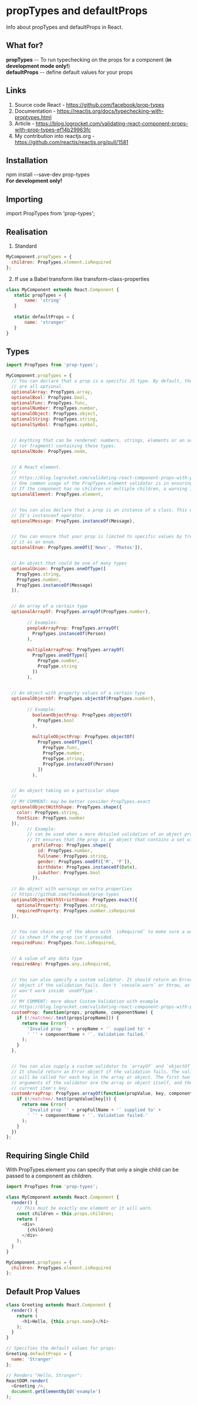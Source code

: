 # propTypes and defaultProps
Info about propTypes and defaultProps in React.

## What for?
**propTypes** -- To run typechecking on the props for a component (**in development mode only!**)<br>
**defaultProps** -- define default values for your props


## Links
1. Source code React - https://github.com/facebook/prop-types
2. Documentation - https://reactjs.org/docs/typechecking-with-proptypes.html
3. Article - https://blog.logrocket.com/validating-react-component-props-with-prop-types-ef14b29963fc
4. My contribution into reactjs.org - https://github.com/reactjs/reactjs.org/pull/1581


## Installation
npm install --save-dev prop-types <br>
**For development only!**

## Importing
import PropTypes from 'prop-types';

## Realisation

1. Standard
```javascript
MyComponent.propTypes = {
  children: PropTypes.element.isRequired
};
```
2. If use a Babel transform like transform-class-properties
 ```javascript
 class MyComponent extends React.Component {
    static propTypes = {
        name: 'string'
    }
    
    static defaultProps = {
        name: 'stranger'
    }
 }
 ```


## Types
```javascript
import PropTypes from 'prop-types';

MyComponent.propTypes = {
  // You can declare that a prop is a specific JS type. By default, these
  // are all optional.
  optionalArray: PropTypes.array,
  optionalBool: PropTypes.bool,
  optionalFunc: PropTypes.func,
  optionalNumber: PropTypes.number,
  optionalObject: PropTypes.object,
  optionalString: PropTypes.string,
  optionalSymbol: PropTypes.symbol,


  // Anything that can be rendered: numbers, strings, elements or an array
  // (or fragment) containing these types.
  optionalNode: PropTypes.node,


  // A React element.
  //
  // https://blog.logrocket.com/validating-react-component-props-with-prop-types-ef14b29963fc
  // One common usage of the PropTypes.element validator is in ensuring that a component has a single child. 
  // If the component has no children or multiple children, a warning is displayed on the JavaScript console. 
  optionalElement: PropTypes.element,


  // You can also declare that a prop is an instance of a class. This uses
  // JS's instanceof operator.
  optionalMessage: PropTypes.instanceOf(Message),


  // You can ensure that your prop is limited to specific values by treating
  // it as an enum.
  optionalEnum: PropTypes.oneOf(['News', 'Photos']),


  // An object that could be one of many types
  optionalUnion: PropTypes.oneOfType([
    PropTypes.string,
    PropTypes.number,
    PropTypes.instanceOf(Message)
  ]),


  // An array of a certain type
  optionalArrayOf: PropTypes.arrayOf(PropTypes.number),
    
        // Examples:
        peopleArrayProp: PropTypes.arrayOf(
          PropTypes.instanceOf(Person)
        ),
        
        multipleArrayProp: PropTypes.arrayOf(
          PropTypes.oneOfType([
            PropType.number,
            PropType.string
          ])
        ),
      

  // An object with property values of a certain type
  optionalObjectOf: PropTypes.objectOf(PropTypes.number),
        
        // Example:
          booleanObjectProp: PropTypes.objectOf(
            PropTypes.bool
          ),
          
          multipleObjectProp: PropTypes.objectOf(
            PropTypes.oneOfType([
              PropType.func,
              PropType.number,
              PropType.string,
              PropType.instanceOf(Person)
            ])
          ),


  // An object taking on a particular shape
  //
  // MY COMMENT: may be better consider PropTypes.exact
  optionalObjectWithShape: PropTypes.shape({
    color: PropTypes.string,
    fontSize: PropTypes.number
  }),
        // Example:
        // can be used when a more detailed validation of an object prop is required. 
        // It ensures that the prop is an object that contains a set of specified keys with values of the specified types.
          profileProp: PropTypes.shape({
            id: PropTypes.number,
            fullname: PropTypes.string,
            gender: PropTypes.oneOf(['M', 'F']),
            birthdate: PropTypes.instanceOf(Date),
            isAuthor: PropTypes.bool
          }),
          
  // An object with warnings on extra properties
  // https://github.com/facebook/prop-types
  optionalObjectWithStrictShape: PropTypes.exact({
    optionalProperty: PropTypes.string,
    requiredProperty: PropTypes.number.isRequired
  }),                          


  // You can chain any of the above with `isRequired` to make sure a warning
  // is shown if the prop isn't provided.
  requiredFunc: PropTypes.func.isRequired,


  // A value of any data type
  requiredAny: PropTypes.any.isRequired,


  // You can also specify a custom validator. It should return an Error
  // object if the validation fails. Don't `console.warn` or throw, as this
  // won't work inside `oneOfType`.
  //
  // MY COMMENT: more about Custom Validation with example
  // https://blog.logrocket.com/validating-react-component-props-with-prop-types-ef14b29963fc#4a62
  customProp: function(props, propName, componentName) {
    if (!/matchme/.test(props[propName])) {
      return new Error(
        'Invalid prop `' + propName + '` supplied to' +
        ' `' + componentName + '`. Validation failed.'
      );
    }
  },


  // You can also supply a custom validator to `arrayOf` and `objectOf`.
  // It should return an Error object if the validation fails. The validator
  // will be called for each key in the array or object. The first two
  // arguments of the validator are the array or object itself, and the
  // current item's key.
  customArrayProp: PropTypes.arrayOf(function(propValue, key, componentName, location, propFullName) {
    if (!/matchme/.test(propValue[key])) {
      return new Error(
        'Invalid prop `' + propFullName + '` supplied to' +
        ' `' + componentName + '`. Validation failed.'
      );
    }
  })
};
```

## Requiring Single Child
With PropTypes.element you can specify that only a single child can be passed to a component as children.
```javascript
import PropTypes from 'prop-types';

class MyComponent extends React.Component {
  render() {
    // This must be exactly one element or it will warn.
    const children = this.props.children;
    return (
      <div>
        {children}
      </div>
    );
  }
}

MyComponent.propTypes = {
  children: PropTypes.element.isRequired
};
```

## Default Prop Values
```javascript
class Greeting extends React.Component {
  render() {
    return (
      <h1>Hello, {this.props.name}</h1>
    );
  }
}

// Specifies the default values for props:
Greeting.defaultProps = {
  name: 'Stranger'
};

// Renders "Hello, Stranger":
ReactDOM.render(
  <Greeting />,
  document.getElementById('example')
);
```
